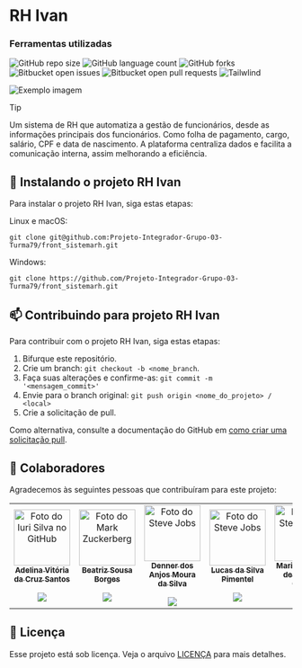 # RH Ivan

### Ferramentas utilizadas

![GitHub repo size](https://img.shields.io/badge/JavaScript-F7DF1E?style=for-the-badge&logo=javascript&logoColor=black)
![GitHub language count](https://img.shields.io/badge/CSS-239120?&style=for-the-badge&logo=css3&logoColor=white)
![GitHub forks](https://img.shields.io/badge/TypeScript-007ACC?style=for-the-badge&logo=typescript&logoColor=white)
![Bitbucket open issues](https://img.shields.io/badge/HTML5-E34F26?style=for-the-badge&logo=html5&logoColor=white)
![Bitbucket open pull requests](https://img.shields.io/badge/React-20232A?style=for-the-badge&logo=react&logoColor=61DAFB)
![Tailwlind](https://img.shields.io/badge/Tailwind_CSS-38B2AC?style=for-the-badge&logo=tailwind-css&logoColor=white)

<img src="https://media.discordapp.net/attachments/1306246505572728882/1343998869104627742/image.png?ex=67bf4ffc&is=67bdfe7c&hm=56bf9fe8cd49557fc1d5fab60610a1642706e84230b6abfb12276910a6daf210&=&format=webp&quality=lossless&width=1221&height=612" alt="Exemplo imagem">

> [!TIP]
> Um sistema de RH que automatiza a gestão de funcionários, desde as informações principais dos funcionários. Como folha de pagamento, cargo, salário, CPF e data de nascimento. A plataforma centraliza dados e facilita a comunicação interna, assim melhorando a eficiência.


## 🚀 Instalando o projeto RH Ivan

Para instalar o projeto RH Ivan, siga estas etapas:

Linux e macOS:

```
git clone git@github.com:Projeto-Integrador-Grupo-03-Turma79/front_sistemarh.git
```

Windows:

```
git clone https://github.com/Projeto-Integrador-Grupo-03-Turma79/front_sistemarh.git
```

## 📫 Contribuindo para projeto RH Ivan

Para contribuir com o projeto RH Ivan, siga estas etapas:

1. Bifurque este repositório.
2. Crie um branch: `git checkout -b <nome_branch`.
3. Faça suas alterações e confirme-as: `git commit -m '<mensagem_commit>'`
4. Envie para o branch original: `git push origin <nome_do_projeto> / <local>`
5. Crie a solicitação de pull.

Como alternativa, consulte a documentação do GitHub em [como criar uma solicitação pull](https://help.github.com/en/github/collaborating-with-issues-and-pull-requests/creating-a-pull-request).

## 🤝 Colaboradores

Agradecemos às seguintes pessoas que contribuíram para este projeto:

<table>
  <tr>
    <td align="center">
      <a href="#" title="defina o título do link">
        <img src="https://github.com/user-attachments/assets/6967233f-04ac-4164-a283-b2545c255cd0" width="100px;" alt="Foto do Iuri Silva no GitHub"/><br>
        <sub>
          <b>Adelina Vitória da Cruz Santos</b>
          <br></br>
          <a href="www.linkedin.com/in/adelina-santos-138b83240" target="_blank"><img src="https://img.shields.io/badge/-LinkedIn-%230077B5?style=for-the-badge&logo=linkedin&logoColor=white" target="_blank"></a> 
        </sub>
      </a>
    </td>
    <td align="center">
      <a href="#" title="defina o título do link">
        <img src="https://github.com/user-attachments/assets/e1a035c3-bdb3-4d1b-a914-528be42d3ab9" width="100px;" alt="Foto do Mark Zuckerberg"/><br>
        <sub>
          <b>Beatriz Sousa Borges</b>
          <br></br>
          <a href="https://www.linkedin.com/in/beatriz-s-borges-34305a307/" target="_blank"><img src="https://img.shields.io/badge/-LinkedIn-%230077B5?style=for-the-badge&logo=linkedin&logoColor=white" target="_blank"></a>
        </sub>
      </a>
    </td>
    <td align="center">
      <a href="#" title="defina o título do link">
        <img src="https://github.com/user-attachments/assets/795bea09-7a6d-4d00-b6eb-ef483ce77043" width="100px;" alt="Foto do Steve Jobs"/><br>
        <sub>
          <b>Denner dos Anjos Moura da Silva</b>
          <br></br>
          <a href="https://www.linkedin.com/in/denner-dos-anjos-moura-da-silva-60607833b/" target="_blank"><img src="https://img.shields.io/badge/-LinkedIn-%230077B5?style=for-the-badge&logo=linkedin&logoColor=white" target="_blank"></a>
        </sub>
      </a>
    </td>
    <td align="center">
      <a href="#" title="defina o título do link">
        <img src="https://github.com/user-attachments/assets/ccc36d71-972c-4159-80bf-da87ea382bfa" width="100px;" alt="Foto do Steve Jobs"/><br>
        <sub>
          <b>Lucas da Silva Pimentel</b>
          <br></br>
          <a href="https://www.linkedin.com/in/lucas-da-silva-pimentel-8ab71b254/" target="_blank"><img src="https://img.shields.io/badge/-LinkedIn-%230077B5?style=for-the-badge&logo=linkedin&logoColor=white" target="_blank"></a>
        </sub>
      </a>
    </td>
    <td align="center">
      <a href="#" title="defina o título do link">
        <img src="https://github.com/user-attachments/assets/8aec2dcb-6e4e-4d51-9b37-b4695c65de95" width="100px;" alt="Foto do Steve Jobs"/><br>
        <sub>
          <b>Maria Eduarda de Oliveira Costa</b>
          <br></br>
          <a href="www.linkedin.com/in/mariaedu13" target="_blank"><img src="https://img.shields.io/badge/-LinkedIn-%230077B5?style=for-the-badge&logo=linkedin&logoColor=white" target="_blank"></a>
        </sub>
      </a>
    </td>
    <td align="center">
      <a href="#" title="defina o título do link">
        <img src="https://github.com/user-attachments/assets/7d0a5936-97bd-4a0e-99be-3fd54e1ef465" width="100px;" alt="Foto do Steve Jobs"/><br>
        <sub>
          <b>Otávio Ferreira da Silva</b>
          <br></br>
          <a href="https://www.linkedin.com/in/otávio-ferreira-587565318/" target="_blank"><img src="https://img.shields.io/badge/-LinkedIn-%230077B5?style=for-the-badge&logo=linkedin&logoColor=white" target="_blank"></a>
        </sub>
      </a>
    </td>
  </tr>
</table>

## 📝 Licença

Esse projeto está sob licença. Veja o arquivo [LICENÇA](LICENSE.md) para mais detalhes.
